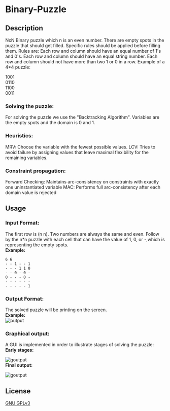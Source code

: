 # Binary-Puzzle

## Description
  NxN Binary puzzle which n is an even number. There are empty spots in the puzzle that should get filled. Specific rules should be applied before filling them. Rules are:
  Each row and column should have an equal number of 1's and 0's.
  Each row and column should have an equal string number.
  Each row and column should not have more than two 1 or 0 in a row.
  Example of a 4*4 puzzle:  

  1001  
  0110  
  1100  
  0011    

### Solving the puzzle:
  For solving the puzzle we use the "Backtracking Algorithm".
  Variables are the empty spots and the domain is 0 and 1.
  
### Heuristics:
  MRV: Choose the variable with the fewest possible values.
  LCV: Tries to avoid failure by assigning values that leave maximal flexibility for the remaining variables.
  
### Constraint propagation:
  Forward Checking: Maintains arc-consistency on constraints with exactly one uninstantiated variable 
  MAC: Performs full arc-consistency after each domain value is rejected
  
	
## Usage
	  
### Input Format:
  The first row is (n n). Two numbers are always the same and even.
  Follow by the n*n puzzle with each cell that can have the value of 1, 0, or  -,which is representing the empty spots.  
  **Example:**
  ```
6 6
- - 1 - - 1
- - - 1 1 0
- - 0 - 0 -
0 - - - 0 -
- - - - - -
- - - - - 1
  ```
### Output Format:
  The solved puzzle will be printing on the screen.  
  **Example:**    
![output](https://i.ibb.co/Y36drJG/1.jpg)  
### Graphical output:
A GUI is implemented in order to illustrate stages of solving the puzzle:  
**Early stages:**   
  
![goutput](https://i.ibb.co/tqczs8J/Capture.jpg)    
**Final output:**  
  
![goutput](https://i.ibb.co/5vGzjcc/Capture3.jpg)  
## License
[ GNU GPLv3](https://github.com/DelaramRajaei/Binary-Puzzle/blob/main/LICENSE)
